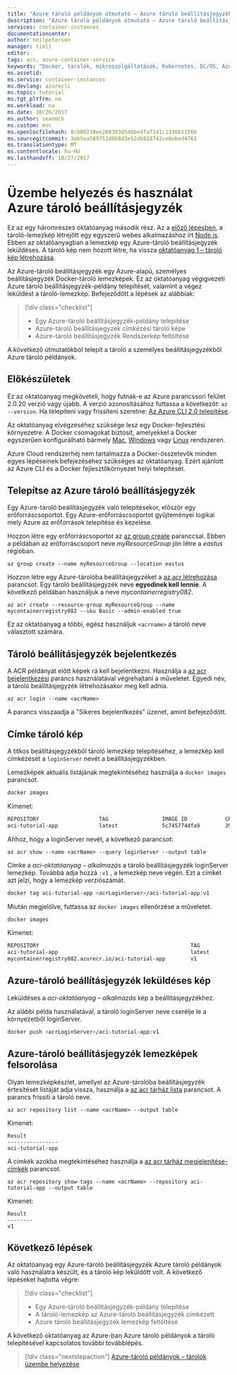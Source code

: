 ```yaml
---
title: "Azure tároló példányok útmutató – Azure tároló beállításjegyzék előkészítése"
description: "Azure tároló példányok útmutató – Azure tároló beállításjegyzék előkészítése"
services: container-instances
documentationcenter: 
author: neilpeterson
manager: timlt
editor: 
tags: acs, azure-container-service
keywords: "Docker, tárolók, mikroszolgáltatások, Kubernetes, DC/OS, Azure"
ms.assetid: 
ms.service: container-instances
ms.devlang: azurecli
ms.topic: tutorial
ms.tgt_pltfrm: na
ms.workload: na
ms.date: 10/26/2017
ms.author: seanmck
ms.custom: mvc
ms.openlocfilehash: 8cb00210ee260383d546be4faf141c133661156b
ms.sourcegitcommit: 3ab5ea589751d068d3e52db828742ce8ebed4761
ms.translationtype: MT
ms.contentlocale: hu-HU
ms.lasthandoff: 10/27/2017
---
```

# <a name="deploy-and-use-azure-container-registry"></a>Üzembe helyezés és használat Azure tároló beállításjegyzék

Ez az egy háromrészes oktatóanyag második rész. Az a [előző lépésben](container-instances-tutorial-prepare-app.md), a tároló-lemezkép létrejött egy egyszerű webes alkalmazáshoz írt [Node.js](http://nodejs.org). Ebben az oktatóanyagban a lemezkép egy Azure-tároló beállításjegyzék leküldéses. A tároló kép nem hozott létre, ha vissza [oktatóanyag 1 – tároló kép létrehozása](container-instances-tutorial-prepare-app.md).

Az Azure-tároló beállításjegyzék egy Azure-alapú, személyes beállításjegyzék Docker-tároló lemezképek. Ez az oktatóanyag végigvezeti Azure tároló beállításjegyzék-példány telepítését, valamint a végez leküldést a tároló-lemezkép. Befejeződött a lépések az alábbiak:

> [!div class="checklist"]
> * Egy Azure-tároló beállításjegyzék-példány telepítése
> * Azure-tároló beállításjegyzék címkézési tároló képe
> * Azure-tároló beállításjegyzék Rendszerkép feltöltése

A következő útmutatókból telepít a tároló a személyes beállításjegyzékből Azure tároló példányok.

## <a name="before-you-begin"></a>Előkészületek

Ez az oktatóanyag megköveteli, hogy futnak-e az Azure parancssori felület 2.0.20 verzió vagy újabb. A verzió azonosításához futtassa a következőt: `az --version`. Ha telepíteni vagy frissíteni szeretne: [Az Azure CLI 2.0 telepítése](/cli/azure/install-azure-cli).

Az oktatóanyag elvégzéséhez szüksége lesz egy Docker-fejlesztési környezetre. A Docker csomagokat biztosít, amelyekkel a Docker egyszerűen konfigurálható bármely [Mac](https://docs.docker.com/docker-for-mac/), [Windows](https://docs.docker.com/docker-for-windows/) vagy [Linux](https://docs.docker.com/engine/installation/#supported-platforms) rendszeren.

Azure Cloud rendszerhéj nem tartalmazza a Docker-összetevők minden egyes lépéseinek befejezéséhez szükséges az oktatóanyag. Ezért ajánlott az Azure CLI és a Docker fejlesztőkörnyezet helyi telepítését.

## <a name="deploy-azure-container-registry"></a>Telepítse az Azure tároló beállításjegyzék

Egy Azure-tároló beállításjegyzék való telepítésekor, először egy erőforráscsoportot. Egy Azure-erőforráscsoportot gyűjteményei logikai mely Azure az erőforrások telepítése és kezelése.

Hozzon létre egy erőforráscsoportot az [az group create](/cli/azure/group#create) paranccsal. Ebben a példában az erőforráscsoport neve *myResourceGroup* jön létre a *eastus* régióban.

```azurecli
az group create --name myResourceGroup --location eastus
```

Hozzon létre egy Azure-tárolóba beállításjegyzéket a [az acr létrehozása](/cli/azure/acr#create) parancsot. Egy tároló beállításjegyzék neve **egyedinek kell lennie**. A következő példában használjuk a neve *mycontainerregistry082*.

```azurecli
az acr create --resource-group myResourceGroup --name mycontainerregistry082 --sku Basic --admin-enabled true
```

Ez az oktatóanyag a többi, egész használjuk `<acrname>` a tároló neve választott számára.

## <a name="container-registry-login"></a>Tároló beállításjegyzék bejelentkezés

A ACR példányát előtt képek rá kell bejelentkezni. Használja a [az acr bejelentkezési](/cli/azure/acr#az_acr_login) parancs használatával végrehajtani a műveletet. Egyedi név, a tároló beállításjegyzék létrehozásakor meg kell adnia.

```azurecli
az acr login --name <acrName>
```

A parancs visszaadja a "Sikeres bejelentkezés" üzenet, amint befejeződött.

## <a name="tag-container-image"></a>Címke tároló kép

A titkos beállításjegyzékből tároló lemezkép telepítéséhez, a lemezkép kell címkézését a `loginServer` nevét a beállításjegyzékben.

Lemezképek aktuális listájának megtekintéséhez használja a `docker images` parancsot.

```bash
docker images
```

Kimenet:

```bash
REPOSITORY                   TAG                 IMAGE ID            CREATED              SIZE
aci-tutorial-app             latest              5c745774dfa9        39 seconds ago       68.1 MB
```

Ahhoz, hogy a loginServer nevét, a következő parancsot:

```azurecli
az acr show --name <acrName> --query loginServer --output table
```

Címke a *aci-oktatóanyag – alkalmazás* a tároló beállításjegyzék loginServer lemezkép. Továbbá adja hozzá `:v1` , a lemezkép neve végén. Ezt a címkét azt jelzi, hogy a lemezkép verziószámát.

```bash
docker tag aci-tutorial-app <acrLoginServer>/aci-tutorial-app:v1
```

Miután megjelölve, futtassa az `docker images` ellenőrzése a műveletet.

```bash
docker images
```

Kimenet:

```bash
REPOSITORY                                                TAG                 IMAGE ID            CREATED             SIZE
aci-tutorial-app                                          latest              5c745774dfa9        39 seconds ago      68.1 MB
mycontainerregistry082.azurecr.io/aci-tutorial-app        v1                  a9dace4e1a17        7 minutes ago       68.1 MB
```

## <a name="push-image-to-azure-container-registry"></a>Azure-tároló beállításjegyzék leküldéses kép

Leküldéses a *aci-oktatóanyag – alkalmazás* kép a beállításjegyzékhez.

Az alábbi példa használatával, a tároló loginServer neve cserélje le a környezetből loginServer.

```bash
docker push <acrLoginServer>/aci-tutorial-app:v1
```

## <a name="list-images-in-azure-container-registry"></a>Azure-tároló beállításjegyzék lemezképek felsorolása

Olyan lemezképkészlet, amellyel az Azure-tárolóba beállításjegyzék értesítését listáját adja vissza, használja a [az acr tárház lista](/cli/azure/acr/repository#list) parancsot. A parancs frissíti a tároló neve.

```azurecli
az acr repository list --name <acrName> --output table
```

Kimenet:

```azurecli
Result
----------------
aci-tutorial-app
```

A címkék azokba megtekintéséhez használja a [az acr tárház megjelenítése-címkék](/cli/azure/acr/repository#show-tags) parancsot.

```azurecli
az acr repository show-tags --name <acrName> --repository aci-tutorial-app --output table
```

Kimenet:

```azurecli
Result
--------
v1
```

## <a name="next-steps"></a>Következő lépések

Az oktatóanyag egy Azure-tároló beállításjegyzék Azure tároló példányok való használatra készült, és a tároló kép leküldött volt. A következő lépéseket hajtotta végre:

> [!div class="checklist"]
> * Egy Azure-tároló beállításjegyzék-példány telepítése
> * A tároló-lemezkép az Azure-tároló beállításjegyzék címkézett
> * Azure tároló beállításjegyzék lemezkép feltöltése

A következő oktatóanyag az Azure-ban Azure tároló példányok a tároló telepítésével kapcsolatos további továbblépés.

> [!div class="nextstepaction"]
> [Azure-tároló példányok – tárolók üzembe helyezése](./container-instances-tutorial-deploy-app.md)
